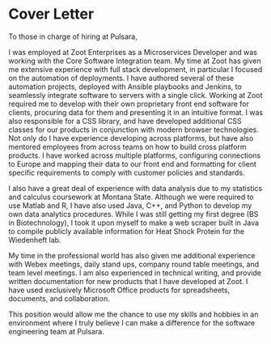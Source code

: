 # Cover Letter
To those in charge of hiring at Pulsara,

I was employed at Zoot Enterprises as a Microservices Developer and was working with the Core Software Integration team. My time at Zoot has given me extensive experience with full stack development, in particular I focused on the automation of deployments. I have authored several of these automation projects, deployed with Ansible playbooks and Jenkins, to seamlessly integrate software to servers with a single click. Working at Zoot required me to develop with their own proprietary front end software for clients, procuring data for them and presenting it in an intuitive format. I was also responsible for a CSS library, and have developed additional CSS classes for our products in conjunction with modern browser technologies. Not only do I have experience developing across platforms, but have also mentored employees from across teams on how to build cross platform products. I have worked across multiple platforms, configuring connections to Europe and mapping their data to our front end and formatting for client specific requirements to comply with customer policies and standards.

I also have a great deal of experience with data analysis due to my statistics and calculus coursework at Montana State. Although we were required to use Matlab and R, I have also used Java, C++, and Python to develop my own data analytics procedures. While I was still getting my first degree (BS in Biotechnology), I took it upon myself to make a web scraper built in Java to compile publicly available information for Heat Shock Protein for the Wiedenheft lab. 

My time in the professional world has also given me additional experience with Webex meetings, daily stand ups, company round table meetings, and team level meetings. I am also experienced in technical writing, and provide written documentation for new products that I have developed at Zoot. I have used exclusively Microsoft Office products for spreadsheets, documents, and collaboration.

This position would allow me the chance to use my skills and hobbies in an environment where I truly believe I can make a difference for the software engineering team at Pulsara.
